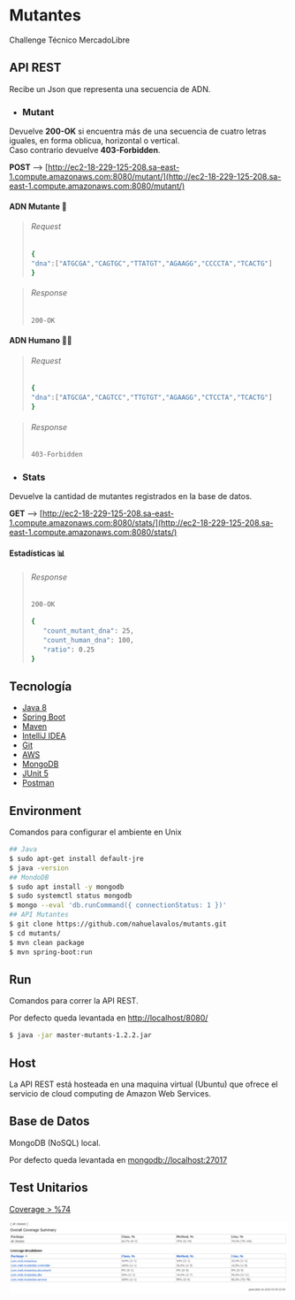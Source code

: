 # Mutantes

Challenge Técnico MercadoLibre

## API REST

Recibe un Json que representa una secuencia de ADN.
- ### Mutant 
Devuelve **200-OK** si encuentra más de una secuencia de cuatro letras iguales, en forma oblicua, horizontal o vertical.\
Caso contrario devuelve **403-Forbidden**.

**POST** --> [http://ec2-18-229-125-208.sa-east-1.compute.amazonaws.com:8080/mutant/](http://ec2-18-229-125-208.sa-east-1.compute.amazonaws.com:8080/mutant/)

#### ADN Mutante 👾
>###### Request
>```sh
>{
> "dna":["ATGCGA","CAGTGC","TTATGT","AGAAGG","CCCCTA","TCACTG"]
>}
>```

>###### Response
>```sh
>200-OK
>```
#### ADN Humano 👦🏻
>###### Request
>```sh
>{
>"dna":["ATGCGA","CAGTCC","TTGTGT","AGAAGG","CTCCTA","TCACTG"]
>}
>```

>###### Response
>```sh
>403-Forbidden
>```


- ### Stats
Devuelve la cantidad de mutantes registrados en la base de datos.

**GET** --> [http://ec2-18-229-125-208.sa-east-1.compute.amazonaws.com:8080/stats/](http://ec2-18-229-125-208.sa-east-1.compute.amazonaws.com:8080/stats/)

#### Estadísticas 📊

>###### Response
>```sh
>200-OK
>```
>```sh
>{
>    "count_mutant_dna": 25,
>    "count_human_dna": 100,
>    "ratio": 0.25
>}
>```

## Tecnología

- [Java 8](https://www.oracle.com/java/technologies/javase-jdk8-downloads.html)
- [Spring Boot](https://start.spring.io/)
- [Maven](https://maven.apache.org/)
- [IntelliJ IDEA](https://https://www.jetbrains.com/es-es/idea/)
- [Git](http://https://git-scm.com/)
- [AWS](https://aws.amazon.com/)
- [MongoDB](https://www.mongodb.com/es)
- [JUnit 5](https://junit.org/junit5/)
- [Postman](https://www.postman.com/downloads/)

## Environment

Comandos para configurar el ambiente en Unix

```sh
## Java
$ sudo apt-get install default-jre
$ java -version
## MondoDB
$ sudo apt install -y mongodb
$ sudo systemctl status mongodb
$ mongo --eval 'db.runCommand({ connectionStatus: 1 })'
## API Mutantes
$ git clone https://github.com/nahuelavalos/mutants.git
$ cd mutants/
$ mvn clean package
$ mvn spring-boot:run
```

## Run

Comandos para correr la API REST. 

Por defecto queda levantada en  [http://localhost/8080/](http://localhost/8080/)

```sh
$ java -jar master-mutants-1.2.2.jar
```

## Host

La API REST está hosteada en una maquina virtual (Ubuntu) que ofrece el servicio de cloud computing de Amazon Web Services.


## Base de Datos

MongoDB (NoSQL) local.

Por defecto queda levantada en [mongodb://localhost:27017](mongodb://localhost:27017)
  

## Test Unitarios

[Coverage > %74](https://github.com/nahuelavalos/mutants/blob/master/master/coverage.html)

![Coverage](https://raw.githubusercontent.com/nahuelavalos/mutants/master/master/coverage.png)

